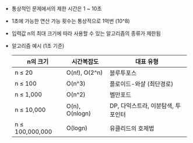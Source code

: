 - 통상적인 문제에서의 제한 시간은 1 ~ 10초
- 1초에 가능한 연산 가능 횟수는 통상적으로 1억번 (10^8)
- 입력값 n의 최대 크기에 따라 사용할 수 있는 알고리즘의 종류가 제한됨
- 알고리즘 예시 (1초 기준)

    | **n의 크기**       | **시간복잡도**      | **대표 유형**             |
    |-----------------|----------------|-----------------------|
    | n ≤ 20          | O(n!), O(2^n)  | 블루투포스                 |
    | n ≤ 100         | O(n^3)         | 플로이드-와샬 (최단경로)        |
    | n ≤ 1,000       | O(n^2)         | 벨만포드                  |
    | n ≤ 10,000      | O(n), O(nlogn) | DP, 다익스트라, 이분탐색, 투포인터 |
    | n ≤ 100,000,000 | O(logn)        | 유클리드의 호제법             |
